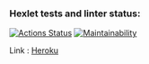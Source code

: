 ### Hexlet tests and linter status:
[![Actions Status](https://github.com/Vlamale/frontend-project-lvl4/workflows/hexlet-check/badge.svg)](https://github.com/Vlamale/frontend-project-lvl4/actions)
[![Maintainability](https://api.codeclimate.com/v1/badges/959e349d17ccf94268a2/maintainability)](https://codeclimate.com/github/Vlamale/frontend-project-lvl4/maintainability)


Link : [Heroku](https://my-hexlet-chat.herokuapp.com/) 